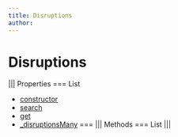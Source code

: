 ```yaml
---
title: Disruptions
author:
---
```


# Disruptions

||| Properties
=== List
- [constructor](#constructor)
- [search](#search)
- [get](#get)
- [_disruptionsMany](#_disruptionsMany)
===
||| Methods
=== List
|||

